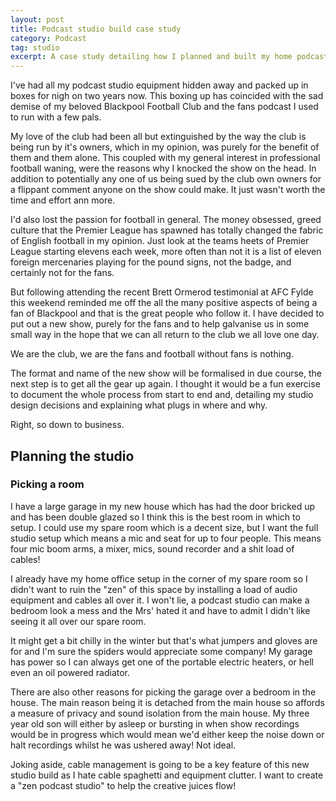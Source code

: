 ```yaml
---
layout: post 
title: Podcast studio build case study
category: Podcast
tag: studio
excerpt: A case study detailing how I planned and built my home podcast studio.
---     
```


I've had all my podcast studio equipment hidden away and packed up in boxes for nigh on two years now.  This boxing up has coincided with the sad demise of my beloved Blackpool Football Club  and the fans podcast I used to run with a few pals.  

My love of the club had been all but extinguished by the way the club is being run by it's owners, which in my opinion, was purely for the benefit of them and them alone.  This coupled with my general interest in professional football waning, were the reasons why I knocked the show on the head. In addition to potentially any one of us being sued by the club own owners for a flippant comment anyone on the show could make.  It just wasn't worth the time and effort ann more.  

I'd also lost the passion for football in general.  The money obsessed, greed culture that the Premier League has spawned has totally changed the fabric of English football in my opinion.  Just look at the teams heets of Premier League starting elevens each week, more often than not it is a list of eleven foreign mercenaries playing for the pound signs, not the badge, and certainly not for the fans.  

But following attending the recent Brett Ormerod testimonial at AFC Fylde this weekend reminded me off the all the many positive aspects of being a fan of Blackpool and that is the great people who follow it.  I have decided to put out a new show, purely for the fans and to help galvanise us in some small way in the hope that we can all return to the club we all love one day. 

We are the club, we are the fans and football without fans is nothing.  

The format and name of the new show will be formalised in due course, the next step is to get all the gear up again.  I thought it would be a fun exercise to document the whole process from start to end and, detailing my studio design decisions and explaining what plugs in where and why.

Right, so down to business.

## Planning the studio

### Picking a room 

I have a large garage in my new house which has had the door bricked up and has been double glazed so I think this is the best room in which to setup.  I could use my spare room which is a decent size, but I want the full studio setup which means a mic and seat for up to four people.  This means four mic boom arms, a mixer, mics, sound recorder and a shit load of cables!

I already have my home office setup in the corner of my spare room so I didn't want to ruin the "zen" of this space by installing a load of audio equipment and cables all over it. I won't lie, a podcast studio can make a bedroom look a mess and the Mrs' hated it and have to admit I didn't like seeing it all over our spare room.

It might get a bit chilly in the winter but that's what jumpers and gloves are for and I'm sure the spiders would appreciate some company!  My garage has power so I can always get one of the portable electric heaters, or hell even an oil powered radiator.     

There are also other reasons for picking the garage over a bedroom in the house.  The main reason being it is detached from the main house so affords a measure of privacy and sound isolation from the main house.  My three year old son will either by asleep or bursting in when show recordings would be in progress which would mean we'd either keep the noise down or halt recordings whilst he was ushered away!  Not ideal.  

Joking aside, cable management is going to be a key feature of this new studio build as I hate cable spaghetti and equipment clutter.  I want to create a "zen podcast studio" to help the creative juices flow!  



